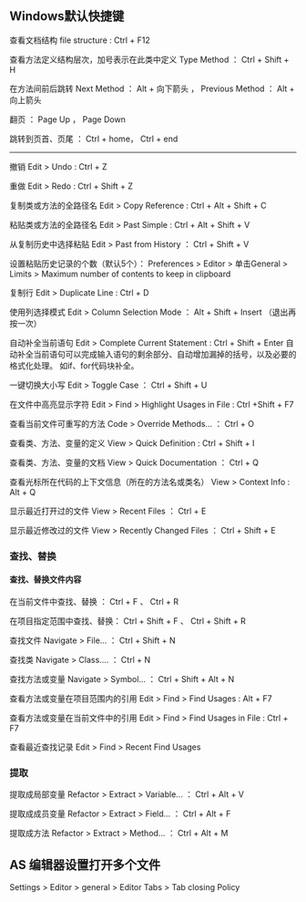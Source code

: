 ## Windows默认快捷键
查看文档结构 file structure : Ctrl + F12

查看方法定义结构层次，加号表示在此类中定义  Type Method ： Ctrl + Shift + H

在方法间前后跳转 Next Method ： Alt + 向下箭头 ， Previous Method ： Alt + 向上箭头

翻页 ： Page Up ， Page Down

跳转到页首、页尾 ： Ctrl + home， Ctrl + end

----
撤销 Edit > Undo : Ctrl + Z

重做 Edit > Redo : Ctrl + Shift + Z

复制类或方法的全路径名 Edit > Copy Reference : Ctrl + Alt + Shift + C

粘贴类或方法的全路径名 Edit > Past Simple : Ctrl + Alt + Shift + V

从复制历史中选择粘贴 Edit > Past from History ： Ctrl + Shift + V

设置粘贴历史记录的个数（默认5个）：
	Preferences > Editor > 单击General > Limits > Maximum number of contents to keep in clipboard
	
复制行 Edit > Duplicate Line : Ctrl + D

使用列选择模式 Edit > Column Selection Mode ： Alt + Shift + Insert （退出再按一次）


自动补全当前语句 Edit > Complete Current Statement : Ctrl + Shift + Enter
	自动补全当前语句可以完成输入语句的剩余部分、自动增加漏掉的括号，以及必要的格式化处理。
	如if、for代码块补全。

一键切换大小写 Edit > Toggle Case ： Ctrl + Shift + U

在文件中高亮显示字符 Edit > Find > Highlight Usages in File : Ctrl +Shift + F7

查看当前文件可重写的方法 Code > Override Methods... ： Ctrl + O

查看类、方法、变量的定义 View > Quick Definition : Ctrl + Shift + I

查看类、方法、变量的文档 View > Quick Documentation ： Ctrl + Q

查看光标所在代码的上下文信息（所在的方法名或类名） View > Context Info : Alt + Q

显示最近打开过的文件 View > Recent Files ： Ctrl + E

显示最近修改过的文件 View > Recently Changed Files ： Ctrl + Shift + E


### 查找、替换 ###
#### 查找、替换文件内容 ####
在当前文件中查找、替换 ： Ctrl + F 、 Ctrl + R

在项目指定范围中查找、替换： Ctrl + Shift + F 、 Ctrl + Shift + R

查找文件 Navigate > File... ： Ctrl + Shift + N

查找类  Navigate > Class.... ： Ctrl + N

查找方法或变量 Navigate > Symbol... ： Ctrl + Shift + Alt + N

查看方法或变量在项目范围内的引用 Edit > Find > Find Usages : Alt + F7

查看方法或变量在当前文件中的引用 Edit > Find > Find Usages in File : Ctrl + F7

查看最近查找记录 Edit > Find > Recent Find Usages


### 提取 ###
提取成局部变量  Refactor > Extract > Variable... ： Ctrl + Alt + V

提取成成员变量  Refactor > Extract > Field... ： Ctrl + Alt + F

提取成方法  Refactor > Extract > Method... ： Ctrl + Alt + M


## AS 编辑器设置打开多个文件 ##
Settings > Editor > general > Editor Tabs > Tab closing Policy